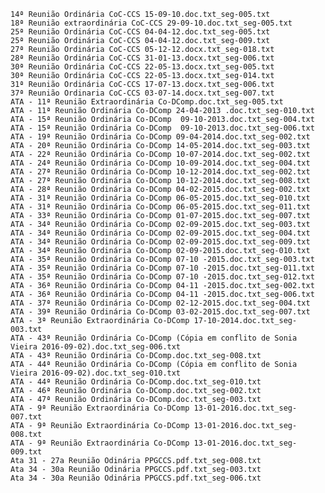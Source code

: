    14ª Reunião Ordinária CoC-CCS 15-09-10.doc.txt_seg-005.txt
    18ª Reunião extraordinária CoC-CCS 29-09-10.doc.txt_seg-005.txt
    25ª Reunião Ordinária CoC-CCS 04-04-12.doc.txt_seg-005.txt
    25ª Reunião Ordinária CoC-CCS 04-04-12.doc.txt_seg-009.txt
    27ª Reunião Ordinária CoC-CCS 05-12-12.docx.txt_seg-018.txt
    28ª Reunião Ordinária CoC-CCS 31-01-13.docx.txt_seg-006.txt
    30ª Reunião Ordinária CoC-CCS 22-05-13.docx.txt_seg-005.txt
    30ª Reunião Ordinária CoC-CCS 22-05-13.docx.txt_seg-014.txt
    31ª Reunião Ordinária CoC-CCS 17-07-13.docx.txt_seg-006.txt
    37ª Reunião Ordinaria CoC-CCS 03-07-14.docx.txt_seg-007.txt
    ATA - 11ª Reunião Extraordinária Co-DComp.doc.txt_seg-005.txt
    ATA - 11ª Reunião Ordinária Co-DComp 24-04-2013 .doc.txt_seg-010.txt
    ATA - 15ª Reunião Ordinária Co-DComp  09-10-2013.doc.txt_seg-004.txt
    ATA - 15ª Reunião Ordinária Co-DComp  09-10-2013.doc.txt_seg-006.txt
    ATA - 19ª Reunião Ordinária Co-DComp 09-04-2014.doc.txt_seg-002.txt
    ATA - 20ª Reunião Ordinária Co-DComp 14-05-2014.doc.txt_seg-003.txt
    ATA - 22ª Reunião Ordinária Co-DComp 10-07-2014.doc.txt_seg-002.txt
    ATA - 24ª Reunião Ordinária Co-DComp 10-09-2014.doc.txt_seg-004.txt
    ATA - 27ª Reunião Ordinária Co-DComp 10-12-2014.doc.txt_seg-002.txt
    ATA - 27ª Reunião Ordinária Co-DComp 10-12-2014.doc.txt_seg-008.txt
    ATA - 28ª Reunião Ordinária Co-DComp 04-02-2015.doc.txt_seg-002.txt
    ATA - 31ª Reunião Ordinária Co-DComp 06-05-2015.doc.txt_seg-010.txt
    ATA - 31ª Reunião Ordinária Co-DComp 06-05-2015.doc.txt_seg-011.txt
    ATA - 33ª Reunião Ordinária Co-DComp 01-07-2015.doc.txt_seg-007.txt
    ATA - 34ª Reunião Ordinária Co-DComp 02-09-2015.doc.txt_seg-003.txt
    ATA - 34ª Reunião Ordinária Co-DComp 02-09-2015.doc.txt_seg-004.txt
    ATA - 34ª Reunião Ordinária Co-DComp 02-09-2015.doc.txt_seg-009.txt
    ATA - 34ª Reunião Ordinária Co-DComp 02-09-2015.doc.txt_seg-010.txt
    ATA - 35ª Reunião Ordinária Co-DComp 07-10 -2015.doc.txt_seg-003.txt
    ATA - 35ª Reunião Ordinária Co-DComp 07-10 -2015.doc.txt_seg-011.txt
    ATA - 35ª Reunião Ordinária Co-DComp 07-10 -2015.doc.txt_seg-012.txt
    ATA - 36ª Reunião Ordinária Co-DComp 04-11 -2015.doc.txt_seg-002.txt
    ATA - 36ª Reunião Ordinária Co-DComp 04-11 -2015.doc.txt_seg-006.txt
    ATA - 37ª Reunião Ordinária Co-DComp 02-12-2015.doc.txt_seg-004.txt
    ATA - 39ª Reunião Ordinária Co-DComp 03-02-2015.doc.txt_seg-007.txt
    ATA - 3ª Reunião Extraordinária Co-DComp 17-10-2014.doc.txt_seg-003.txt
    ATA - 43ª Reunião Ordinária Co-DComp (Cópia em conflito de Sonia Vieira 2016-09-02).doc.txt_seg-006.txt
    ATA - 43ª Reunião Ordinária Co-DComp.doc.txt_seg-008.txt
    ATA - 44ª Reunião Ordinária Co-DComp (Cópia em conflito de Sonia Vieira 2016-09-02).doc.txt_seg-010.txt
    ATA - 44ª Reunião Ordinária Co-DComp.doc.txt_seg-010.txt
    ATA - 46ª Reunião Ordinária Co-DComp.doc.txt_seg-002.txt
    ATA - 47ª Reunião Ordinária Co-DComp.doc.txt_seg-003.txt
    ATA - 9ª Reunião Extraordinária Co-DComp 13-01-2016.doc.txt_seg-007.txt
    ATA - 9ª Reunião Extraordinária Co-DComp 13-01-2016.doc.txt_seg-008.txt
    ATA - 9ª Reunião Extraordinária Co-DComp 13-01-2016.doc.txt_seg-009.txt
    Ata 31 - 27a Reunião Odinária PPGCCS.pdf.txt_seg-008.txt
    Ata 34 - 30a Reunião Odinária PPGCCS.pdf.txt_seg-003.txt
    Ata 34 - 30a Reunião Odinária PPGCCS.pdf.txt_seg-006.txt

